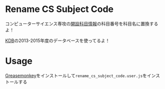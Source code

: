 # Rename CS Subject Code
コンピューターサイエンス専攻の[開設科目情報](http://private.sie.tsukuba.ac.jp/pub-student/cs.html)の科目番号を科目名に置換するよ！

[KDB](https://kdb.tsukuba.ac.jp/)の2013-2015年度のデータベースを使ってるよ！

# Usage
[Greasemonkey](https://addons.mozilla.org/ja/firefox/addon/greasemonkey/)をインストールして`rename_cs_subject_code.user.js`をインストールする
